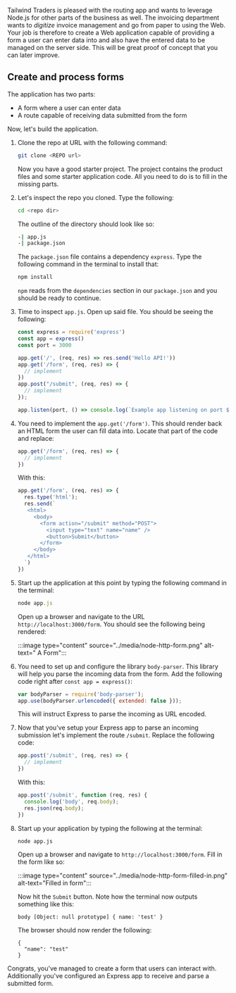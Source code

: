Tailwind Traders is pleased with the routing app and wants to leverage Node.js for other parts of the business as well. The invoicing department wants to *digitize* invoice management and go from paper to using the Web. Your job is therefore to create a Web application capable of providing a form a user can enter data into and also have the entered data to be managed on the server side. This will be great proof of concept that you can later improve.

## Create and process forms

The application has two parts:

- A form where a user can enter data
- A route capable of receiving data submitted from the form

Now, let's build the application.

1. Clone the repo at URL with the following command:

   ```bash
   git clone <REPO url>
   ```

   Now you have a good starter project. The project contains the product files and some starter application code. All you need to do is to fill in the missing parts.

1. Let's inspect the repo you cloned. Type the following:

   ```bash
   cd <repo dir>
   ```

   The outline of the directory should look like so:

   ```bash
   -| app.js
   -| package.json
   ```

   The `package.json` file contains a dependency `express`. Type the following command in the terminal to install that:

   ```bash
   npm install
   ```

   `npm` reads from the `dependencies` section in our `package.json` and you should be ready to continue.

1. Time to inspect `app.js`. Open up said file. You should be seeing the following:

   ```javascript
   const express = require('express')
   const app = express()
   const port = 3000

   app.get('/', (req, res) => res.send('Hello API!'))
   app.get('/form', (req, res) => {
     // implement
   })
   app.post("/submit", (req, res) => {
     // implement
   });

   app.listen(port, () => console.log(`Example app listening on port ${port}!`))
   ```

1. You need to implement the `app.get('/form')`. This should render back an HTML form the user can fill data into. Locate that part of the code and replace:

   ```javascript
   app.get('/form', (req, res) => {
     // implement
   })
   ```

   With this:

   ```javascript
   app.get('/form', (req, res) => {
     res.type('html');
     res.send(`
      <html>
        <body>
          <form action="/submit" method="POST">
            <input type="text" name="name" />
            <button>Submit</button>
          </form>
        </body>
      </html>
     `)
   })
   ```

1. Start up the application at this point by typing the following command in the terminal:

   ```javascript
   node app.js
   ```

   Open up a browser and navigate to the URL `http://localhost:3000/form`. You should see the following being rendered:

   :::image type="content" source="../media/node-http-form.png" alt-text=" A Form":::

1. You need to set up and configure the library `body-parser`. This library will help you parse the incoming data from the form. Add the following code right after `const app = express()`:

   ```javascript
   var bodyParser = require('body-parser');
   app.use(bodyParser.urlencoded({ extended: false }));
   ```

   This will instruct Express to parse the incoming as URL encoded.

1. Now that you've setup your Express app to parse an incoming submission let's implement the route `/submit`. Replace the following code:

   ```javascript
   app.post('/submit', (req, res) => {
     // implement
   })
   ```

   With this:

   ```javascript
   app.post('/submit', function (req, res) {
     console.log('body', req.body);
     res.json(req.body);
   })
   ```

1. Start up your application by typing the following at the terminal:

   ```bash
   node app.js
   ```

   Open up a browser and navigate to `http://localhost:3000/form`. Fill in the form like so:

   :::image type="content" source="../media/node-http-form-filled-in.png" alt-text="Filled in form":::

   Now hit the `Submit` button. Note how the terminal now outputs something like this:

   ```output
   body [Object: null prototype] { name: 'test' }
   ```

   The browser should now render the following:

   ```output
   {
     "name": "test"
   }
   ```

Congrats, you've managed to create a form that users can interact with. Additionally you've configured an Express app to receive and parse a submitted form.
